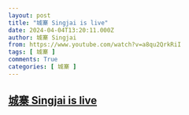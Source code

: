 ```yaml
---
layout: post
title: "城寨 Singjai is live"
date: 2024-04-04T13:20:11.000Z
author: 城寨 Singjai
from: https://www.youtube.com/watch?v=a8qu2QrkRiI
tags: [ 城寨 ]
comments: True
categories: [ 城寨 ]
---
```

<!--1712236811000-->
[城寨 Singjai is live](https://www.youtube.com/watch?v=a8qu2QrkRiI)
------

<div>

</div>
